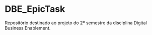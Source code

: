 # DBE_EpicTask
Repositório destinado ao projeto do 2º semestre da disciplina Digital Business Enablement.
